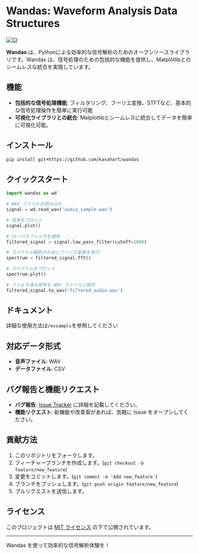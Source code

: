 # Wandas: **W**aveform **An**alysis **Da**ta **S**tructures

[![CI](https://github.com/kasahart/wandas/actions/workflows/ci.yml/badge.svg)](https://github.com/kasahart/wandas/actions/workflows/ci.yml)

**Wandas** は、Pythonによる効率的な信号解析のためのオープンソースライブラリです。Wandas は、信号処理のための包括的な機能を提供し、Matplotlibとのシームレスな統合を実現しています。

## 機能

- **包括的な信号処理機能**: フィルタリング、フーリエ変換、STFTなど、基本的な信号処理操作を簡単に実行可能
- **可視化ライブラリとの統合**: Matplotlibとシームレスに統合してデータを簡単に可視化可能。

## インストール

```bash
pip install git+https://github.com/kasahart/wandas
```

## クイックスタート

```python
import wandas as wd

# WAV ファイルの読み込み
signal = wd.read_wav('audio_sample.wav')

# 信号をプロット
signal.plot()

# ローパスフィルタを適用
filtered_signal = signal.low_pass_filter(cutoff=1000)

# スペクトル解析のためにフーリエ変換を実行
spectrum = filtered_signal.fft()

# スペクトルをプロット
spectrum.plot()

# フィルタ済み信号を WAV ファイルに保存
filtered_signal.to_wav('filtered_audio.wav')
```

## ドキュメント

詳細な使用方法は`/exsampls`を参照してください

## 対応データ形式

- **音声ファイル**: WAV
- **データファイル**: CSV

## バグ報告と機能リクエスト

- **バグ報告**: [Issue Tracker](https://github.com/kasahart/wandas/issues) に詳細を記載してください。
- **機能リクエスト**: 新機能や改善案があれば、気軽に Issue をオープンしてください。

## 貢献方法

1. このリポジトリをフォークします。
2. フィーチャーブランチを作成します。(`git checkout -b feature/new_feature`)
3. 変更をコミットします。(`git commit -m 'Add new_feature'`)
4. ブランチをプッシュします。(`git push origin feature/new_feature`)
5. プルリクエストを送信します。

## ライセンス

このプロジェクトは [MIT ライセンス](LICENSE) の下で公開されています。

---

Wandas を使って効率的な信号解析体験を！

